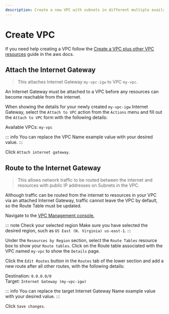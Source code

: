 ```yaml
---
description: Create a new VPC with subnets in different multiple availability zones and internet connectivity.
---
```


# Create VPC

If you need help creating a VPC follow the [Create a VPC plus other VPC resources](https://docs.aws.amazon.com/vpc/latest/userguide/create-vpc.html#create-vpc-and-other-resources) guide in the aws docs.

## Attach the Internet Gateway

> This attaches Internet Gateway `my-vpc-igw` to VPC `my-vpc`.

An Internet Gateway must be attached to a VPC before any resources can become reachable from the internet.

When showing the details for your newly created `my-vpc-igw` Internet Gateway, select the `Attach to VPC` action from the `Actions` menu and fill out the `Attach to VPC` form with the following details:

Available VPCs: `my-vpc`

::: info
You can replace the VPC Name example value with your desired value.
:::

Click `Attach internet gateway`.

## Route to the Internet Gateway

> This allows network traffic to be routed between the internet and resources with public IP addresses on Subnets in the VPC.

Although traffic can be routed from the internet to resources in your VPC via an attached Internet Gateway, traffic cannot leave the VPC by default, so the Route Table must be updated.

Navigate to the [VPC Management console.](https://console.aws.amazon.com/vpc)

::: note Check your selected region
Make sure you have selected the desired region, such as `US East (N. Virginia) us-east-1`.
:::

Under the `Resources by Region` section, select the `Route Tables` resource box to show your `Route tables`. Click on the Route table associated with the VPC named `my-vpc` to show the `Details` page.

Click the `Edit Routes` button in the `Routes` tab of the lower section and add a new route after all other routes, with the following details:

Destination: `0.0.0.0/0`\
Target: `Internet Gateway (my-vpc-igw)`

::: info
You can replace the target Internet Gateway Name example value with your desired value.
:::

Click `Save changes`.
